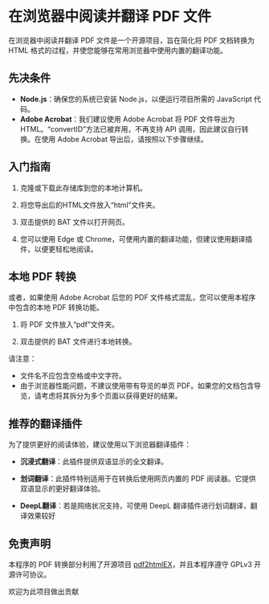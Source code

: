# 在浏览器中阅读并翻译 PDF 文件

在浏览器中阅读并翻译 PDF 文件是一个开源项目，旨在简化将 PDF 文档转换为 HTML 格式的过程，并使您能够在常用浏览器中使用内置的翻译功能。

## 先决条件

- **Node.js**：确保您的系统已安装 Node.js，以便运行项目所需的 JavaScript 代码。
- **Adobe Acrobat**：我们建议使用 Adobe Acrobat 将 PDF 文件导出为 HTML。“convertID”方法已被弃用，不再支持 API 调用，因此建议自行转换。在使用 Adobe Acrobat 导出后，请按照以下步骤继续。

## 入门指南

1. 克隆或下载此存储库到您的本地计算机。

2. 将您导出后的HTML文件放入“html”文件夹。

3. 双击提供的 BAT 文件以打开网页。

4. 您可以使用 Edge 或 Chrome，可使用内置的翻译功能，但建议使用翻译插件，以便更轻松地阅读。

## 本地 PDF 转换

或者，如果使用 Adobe Acrobat 后您的 PDF 文件格式混乱，您可以使用本程序中包含的本地 PDF 转换功能。

1. 将 PDF 文件放入“pdf”文件夹。

2. 双击提供的 BAT 文件进行本地转换。

请注意：

- 文件名不应包含空格或中文字符。
- 由于浏览器性能问题，不建议使用带有导览的单页 PDF。如果您的文档包含导览，请考虑将其拆分为多个页面以获得更好的结果。

## 推荐的翻译插件

为了提供更好的阅读体验，建议使用以下浏览器翻译插件：

- **沉浸式翻译**：此插件提供双语显示的全文翻译。

- **划词翻译**：此插件特别适用于在转换后使用网页内置的 PDF 阅读器。它提供双语显示的更好翻译体验。

- **DeepL翻译**：若是网络状况支持，可使用 DeepL 翻译插件进行划词翻译，翻译效果较好

## 免责声明

本程序的 PDF 转换部分利用了开源项目 [pdf2htmlEX](https://github.com/coolwanglu/pdf2htmlEX)，并且本程序遵守 GPLv3 开源许可协议。

欢迎为此项目做出贡献
